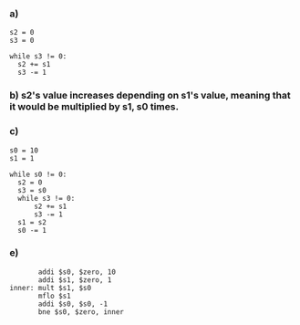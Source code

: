 ### a)
```
s2 = 0
s3 = 0

while s3 != 0:
  s2 += s1
  s3 -= 1
```

### b) s2's value increases depending on s1's value, meaning that it would be multiplied by s1, s0 times. 

### c)
```
s0 = 10
s1 = 1

while s0 != 0:
  s2 = 0
  s3 = s0
  while s3 != 0:
      s2 += s1
      s3 -= 1
  s1 = s2
  s0 -= 1
```

### e)     
```
       addi $s0, $zero, 10
       addi $s1, $zero, 1
inner: mult $s1, $s0
       mflo $s1
       addi $s0, $s0, -1
       bne $s0, $zero, inner
```
